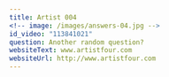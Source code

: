 ```yaml
---
title: Artist 004
<!-- image: /images/answers-04.jpg -->
id_video: "113841021"
question: Another random question?
websiteText: www.artistfour.com
websiteUrl: http://www.artistfour.com
---
```

